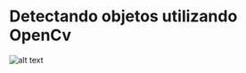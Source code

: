 # Detectando objetos utilizando OpenCv


![alt text](https://github.com/[username]/[reponame]/blob/[branch]/image.jpg?raw=true)
